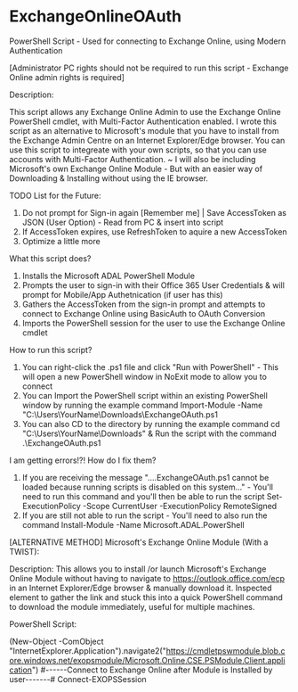 # ExchangeOnlineOAuth
PowerShell Script - Used for connecting to Exchange Online, using Modern Authentication

[Administrator PC rights should not be required to run this script - Exchange Online admin rights is required]

Description:

This script allows any Exchange Online Admin to use the Exchange Online PowerShell cmdlet, with Multi-Factor Authentication enabled. I wrote this script as an alternative to Microsoft's module that you have to install from the Exchange Admin Centre on an Internet Explorer/Edge browser. You can use this script to integreate with your own scripts, so that you can use accounts with Multi-Factor Authentication. ~ I will also be including Microsoft's own Exchange Online Module - But with an easier way of Downloading & Installing without using the IE browser.


TODO List for the Future:

1. Do not prompt for Sign-in again [Remember me] | Save AccessToken as JSON (User Option) - Read from PC & insert into script
2. If AccessToken expires, use RefreshToken to aquire a new AccessToken
3. Optimize a little more


What this script does?
1.	Installs the Microsoft ADAL PowerShell Module
2.	Prompts the user to sign-in with their Office 365 User Credentials & will prompt for Mobile/App Authetnication (if user has this)
3.	Gathers the AccessToken from the sign-in prompt and attempts to connect to Exchange Online using BasicAuth to OAuth Conversion
4.	Imports the PowerShell session for the user to use the Exchange Online cmdlet

How to run this script?
1.	You can right-click the .ps1 file and click "Run with PowerShell" - This will open a new PowerShell window in NoExit mode to allow you to connect
2.	You can Import the PowerShell script within an existing PowerShell window by running the example command Import-Module -Name "C:\Users\YourName\Downloads\ExchangeOAuth.ps1
3.	You can also CD to the directory by running the example command cd "C:\Users\YourName\Downloads" & Run the script with the command .\ExchangeOAuth.ps1

I am getting errors!?! How do I fix them?
1.	If you are receiving the message "....ExchangeOAuth.ps1 cannot be loaded because running scripts is disabled on this system..." - You'll need to run this command and you'll then be able to run the script Set-ExecutionPolicy -Scope CurrentUser -ExecutionPolicy RemoteSigned
2.	If you are still not able to run the script - You'll need to also run the command Install-Module -Name Microsoft.ADAL.PowerShell


[ALTERNATIVE METHOD] Microsoft's Exchange Online Module (With a TWIST):

Description: This allows you to install /or launch Microsoft's Exchange Online Module without having to navigate to https://outlook.office.com/ecp in an Internet Explorer/Edge browser & manually download it. Inspected element to gather the link and stuck this into a quick PowerShell command to download the module immediately, useful for multiple machines.

PowerShell Script:

(New-Object -ComObject "InternetExplorer.Application").navigate2("https://cmdletpswmodule.blob.core.windows.net/exopsmodule/Microsoft.Online.CSE.PSModule.Client.application")
#------Connect to Exchange Online after Module is Installed by user-------#
Connect-EXOPSSession
